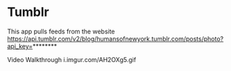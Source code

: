 # Tumblr
This app pulls feeds from the website https://api.tumblr.com/v2/blog/humansofnewyork.tumblr.com/posts/photo?api_key=********

Video Walkthrough
i.imgur.com/AH2OXg5.gif
